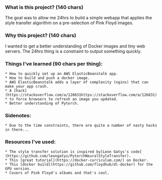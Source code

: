 ### What is this project? (140 chars)

The goal was to allow me 24hrs to build a simple webapp that applies the style transfer algorithm on a pre-selection of Pink Floyd images.


### Why this project? (140 chars)

I wanted to get a better understanding of Docker images and tiny web servers. The 24hrs thing is a constraint to output something quickly.


### Things I've learned (90 chars per thing):
    * How to quickly set up an AWS ElasticBeanstalk app.
    * How to build and push a docker image.
    * AWS ElasticBeanstalk adds a layer of complexity (nginx) that can make your app crash.
    * A [hack](https://stackoverflow.com/a/126831https://stackoverflow.com/a/126831)
    * to force browsers to refresh an image you updated.
    * Better understanding of Pytorch.


### Sidenotes:
    * Due to the time constraints, there are quite a number of nasty hacks in there...

### Resources I've used:
    * The style transfer solution is inspired by[Leon Gatys's code](https://github.com/leongatys/PytorchNeuralStyleTransfer).
    * This [great tutorial](https://docker-curriculum.com/) on Docker.
    * This [docker build](https://github.com/floydhub/dl-docker) for the GPU version.
    * Covers of Pink Floyd's albums and that's cool.
